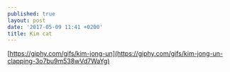```yaml
---
published: true
layout: post
date: '2017-05-09 11:41 +0200'
title: Kim cat
---
```

[https://giphy.com/gifs/kim-jong-un](https://giphy.com/gifs/kim-jong-un-clapping-3o7bu9m538wVd7WaYg)
